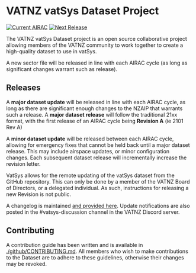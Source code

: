# VATNZ vatSys Dataset Project


[![Current AIRAC](https://img.shields.io/badge/Current%20AIRAC-2201b-blue)](https://github.com/vatnz-dev/new-zealand-dataset) [![Next Release](https://img.shields.io/badge/Next%20Release-24%20February-blueviolet)](https://github.com/vatnz-dev/new-zealand-dataset) 



The VATNZ vatSys Dataset project is an open source collaborative project allowing members of the VATNZ community to work together to create a high-quality dataset to use in vatSys.

A new sector file will be released in line with each AIRAC cycle (as long as significant changes warrant such as release). 

## Releases

A **major dataset update** will be released in line with each AIRAC cycle, as long as there are significant enough changes to the NZAIP that warrants such a release. A **major dataset release** will follow the traditional 21xx format, with the first release of an AIRAC cycle being **Revision A** (ie 2101 Rev A)

A **minor dataset update** will be released between each AIRAC cycle, allowing for emergency fixes that cannot be held back until a major dataset release. This may include airspace updates, or minor configuration changes. Each subsequent dataset release will incrementally increase the revision letter.

VatSys allows for the remote updating of the vatSys dataset from the GitHub repository. This can only be done by a member of the VATNZ Board of Directors, or a delegated individual. As such, instructions for releasing a new Revision is not public.

A changelog is maintained [and provided here](.github/CHANGELOG.md). Update notifications are also posted in the #vatsys-discussion channel in the VATNZ Discord server.

## Contributing

A contribution guide has been written and is available in [./github/CONTRIBUTING.md](.github/CONTRIBUTING.md). All members who wish to make contributions to the Dataset are to adhere to these guidelines, otherwise their changes may be revoked.

